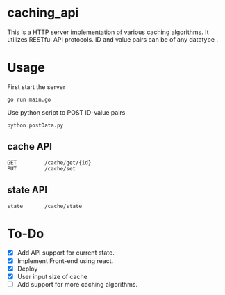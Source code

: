 # caching_api
This is a  HTTP server implementation of various caching algorithms. It utilizes RESTful API protocols. ID and value pairs can be of any datatype .

# Usage

First start the server

```
go run main.go
``` 
Use python script to POST ID-value pairs 
```
python postData.py
```

## cache API
```
GET			/cache/get/{id}
PUT 		/cache/set
```

## state API
```
state 		/cache/state
```

# To-Do
- [x] Add API support for current state.
- [x] Implement Front-end using react.
- [x] Deploy
- [x] User input size of cache
- [ ] Add support for more caching algorithms.
